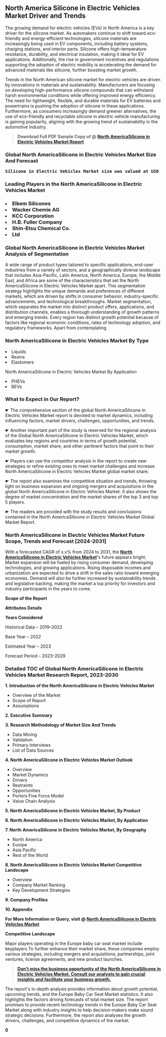 <p> <h2>North America Silicone in Electric Vehicles Market Driver and Trends</h2><p>The growing demand for electric vehicles (EVs) in North America is a key driver for the silicone market. As automakers continue to shift toward eco-friendly and energy-efficient technologies, silicone materials are increasingly being used in EV components, including battery systems, charging stations, and interior parts. Silicone offers high-temperature resistance, durability, and electrical insulation, making it ideal for EV applications. Additionally, the rise in government incentives and regulations supporting the adoption of electric mobility is accelerating the demand for advanced materials like silicone, further boosting market growth.</p><p>Trends in the North American silicone market for electric vehicles are driven by innovations in materials and sustainability. Manufacturers are focusing on developing high-performance silicone compounds that can withstand harsh environmental conditions while offering improved energy efficiency. The need for lightweight, flexible, and durable materials for EV batteries and powertrains is pushing the adoption of silicone in these applications. Furthermore, as consumers increasingly demand greener alternatives, the use of eco-friendly and recyclable silicone in electric vehicle manufacturing is gaining popularity, aligning with the growing trend of sustainability in the automotive industry.</p></p><blockquote id="" class=""><strong>Download Full PDF Sample Copy of @&nbsp;<a href="https://www.verifiedmarketreports.com/download-sample/?rid=301164&utm_source=GitHub-Jan&utm_medium=260" target="_blank">North AmericaSilicone in Electric Vehicles Market Report</a>&nbsp;&nbsp;</strong></blockquote><h3 id="" class=""><strong>Global&nbsp;North AmericaSilicone in Electric Vehicles Market Size And Forecast</strong></h3><pre class="reader-text-block__code-block"><strong>Silicone in Electric Vehicles Market size was valued at USD 1.5 Billion in 2022 and is projected to reach USD 3.8 Billion by 2030, growing at a CAGR of 12.4% from 2024 to 2030.</strong></pre><h3 id="" class="">Leading Players in the&nbsp;North AmericaSilicone in Electric Vehicles Market</h3><h3 class=""></Li><Li>Elkem Silicones</Li><Li> Wacker Chemie AG</Li><Li> KCC Corporation</Li><Li> H.B. Fuller Company</Li><Li> Shin-Etsu Chemical Co.</Li><Li> Ltd</h3><h3 id="" class="">Global&nbsp;North AmericaSilicone in Electric Vehicles Market Analysis of Segmentation</h3><p id="" class="">A wide range of product types tailored to specific applications, end-user industries from a variety of sectors, and a geographically diverse landscape that includes Asia-Pacific, Latin America, North America, Europe, the Middle East, and Africa are some of the characteristics that set the North AmericaSilicone in Electric Vehicles Market apart. This segmentation strategy highlights the unique demands and preferences of different markets, which are driven by shifts in consumer behavior, industry-specific advancements, and technological breakthroughs. Market segmentation, which separates the market into distinct product offers, applications, and distribution channels, enables a thorough understanding of growth patterns and emerging trends. Every region has distinct growth potential because of factors like regional economic conditions, rates of technology adoption, and regulatory frameworks. Apart from contemplating</p><h3 id="" class="">North AmericaSilicone in Electric Vehicles Market&nbsp;By Type</h3><p></Li><Li>Liquids</Li><Li> Resins</Li><Li> Elastomers</p><div class="" data-test-id=""><p>North AmericaSilicone in Electric Vehicles Market&nbsp;By Application</p></div><p class=""></Li><Li>PHEVs</Li><Li> BEVs</p><div class="" data-test-id=""><h3><span class="">What to Expect in Our Report?</span></h3></div><div class="" data-test-id=""><p><span class="">☛ The comprehensive section of the global North AmericaSilicone in Electric Vehicles Market report is devoted to market dynamics, including influencing factors, market drivers, challenges, opportunities, and trends.</span></p></div><div class="" data-test-id=""><p><span class="">☛ Another important part of the study is reserved for the regional analysis of the Global North AmericaSilicone in Electric Vehicles Market, which evaluates key regions and countries in terms of growth potential, consumption, market share, and other pertinent factors that point to their market growth.</span></p></div><div class="" data-test-id=""><p><span class="">☛ Players can use the competitor analysis in the report to create new strategies or refine existing ones to meet market challenges and increase North AmericaSilicone in Electric Vehicles Market global market share.</span></p></div><div class="" data-test-id=""><p><span class="">☛ The report also examines the competitive situation and trends, throwing light on business expansion and ongoing mergers and acquisitions in the global North AmericaSilicone in Electric Vehicles Market. It also shows the degree of market concentration and the market shares of the top 3 and top 5 players.</span></p></div><div class="" data-test-id=""><p><span class="">☛ The readers are provided with the study results and conclusions contained in the North AmericaSilicone in Electric Vehicles Market Global Market Report.</span></p></div><div class="" data-test-id=""><h3><span class="">North AmericaSilicone in Electric Vehicles Market Future Scope, Trends and Forecast [2024-2031]</span></h3></div><div class="" data-test-id=""><p><span class="">With a forecasted CAGR of x.x% from 2024 to 2031, the <strong><a href="https://www.verifiedmarketreports.com/download-sample/?rid=301164&utm_source=GitHub-Jan&utm_medium=260" target="_blank">North AmericaSilicone in Electric Vehicles Market</a>'</strong>s future appears bright. Market expansion will be fueled by rising consumer demand, developing technologies, and growing applications. Rising disposable incomes and urbanization are expected to drive a shift in the sales ratio toward emerging economies. Demand will also be further increased by sustainability trends and legislative backing, making the market a top priority for investors and industry participants in the years to come.</span></p><p id="ember66" class="ember-view reader-text-block__paragraph"><strong>Scope of the Report</strong></p><p id="ember67" class="ember-view reader-text-block__paragraph"><strong>Attributes Details</strong></p><p id="ember68" class="ember-view reader-text-block__paragraph"><strong>Years Considered</strong></p><p id="ember69" class="ember-view reader-text-block__paragraph">Historical Data &ndash; 2019&ndash;2022</p><p id="ember70" class="ember-view reader-text-block__paragraph">Base Year &ndash; 2022</p><p id="ember71" class="ember-view reader-text-block__paragraph">Estimated Year &ndash; 2023</p><p id="ember72" class="ember-view reader-text-block__paragraph">Forecast Period &ndash; 2023&ndash;2029</p></div><h3 id="" class="">Detailed TOC of Global North AmericaSilicone in Electric Vehicles Market Research Report, 2023-2030</h3><p id="" class=""><strong>1. Introduction of the North AmericaSilicone in Electric Vehicles Market</strong></p><ul><li>Overview of the Market</li><li>Scope of Report</li><li>Assumptions</li></ul><p id="" class=""><strong>2. Executive Summary</strong></p><p id="" class=""><strong>3. Research Methodology of Market Size And Trends</strong></p><ul><li>Data Mining</li><li>Validation</li><li>Primary Interviews</li><li>List of Data Sources</li></ul><p id="" class=""><strong>4. North AmericaSilicone in Electric Vehicles Market Outlook</strong></p><ul><li>Overview</li><li>Market Dynamics</li><li>Drivers</li><li>Restraints</li><li>Opportunities</li><li>Porters Five Force Model</li><li>Value Chain Analysis</li></ul><p id="" class=""><strong>5. North AmericaSilicone in Electric Vehicles Market, By Product</strong></p><p id="" class=""><strong>6. North AmericaSilicone in Electric Vehicles Market, By Application</strong></p><p id="" class=""><strong>7. North AmericaSilicone in Electric Vehicles Market, By Geography</strong></p><ul><li>North America</li><li>Europe</li><li>Asia Pacific</li><li>Rest of the World</li></ul><p id="" class=""><strong>8. North AmericaSilicone in Electric Vehicles Market Competitive Landscape</strong></p><ul><li>Overview</li><li>Company Market Ranking</li><li>Key Development Strategies</li></ul><p id="" class=""><strong>9. Company Profiles</strong></p><p id="" class=""><strong>10. Appendix</strong></p><p><strong>For More Information or Query, visit&nbsp;@ <a href="https://www.verifiedmarketreports.com/product/silicone-in-electric-vehicles-market/" target="_blank">North AmericaSilicone in Electric Vehicles Market</a></strong></p><p id="ember61" class="ember-view reader-text-block__paragraph"><strong>Competitive Landscape</strong></p><p id="ember62" class="ember-view reader-text-block__paragraph">Major players operating in the Europe baby car seat market include keyplayers To further enhance their market share, these companies employ various strategies, including mergers and acquisitions, partnerships, joint ventures, license agreements, and new product launches.</p><blockquote id="ember63" class="ember-view reader-text-block__blockquote"><strong><a href="https://www.verifiedmarketreports.com/download-sample/?rid=301164&utm_source=GitHub-Jan&utm_medium=260" target="_blank">Don&rsquo;t miss the business opportunity of the North AmericaSilicone in Electric Vehicles Market. Consult our analysts to gain crucial insights and facilitate your business growth.</a></strong></blockquote><p id="ember64" class="ember-view reader-text-block__paragraph">The report's in-depth analysis provides information about growth potential, upcoming trends, and the Europe Baby Car Seat Market statistics. It also highlights the factors driving forecasts of total market size. The report promises to provide recent technology trends in the Europe Baby Car Seat Market along with industry insights to help decision-makers make sound strategic decisions. Furthermore, the report also analyses the growth drivers, challenges, and competitive dynamics of the market.</p><p class="ember-view reader-text-block__paragraph"><strong>0</strong></p>
